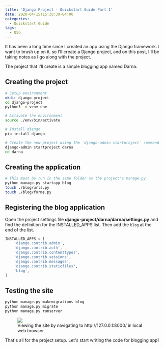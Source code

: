 ```yaml
---
title: 'Django Project - Quickstart Guide Part 1'
date: 2020-04-15T15:30:30-04:00
categories:
  - Quickstart Guide
tags:
  - QSG
---
```


It has been a long time since I created an app using the Django framework. I want to brush up on it, so I'll create a Django project, and on this post, I'll be taking notes as I go along with the project.

The project that I'll create is a simple blogging app named Darna.

## Creating the project

```bash
# Setup environment
mkdir django-project
cd django-project
python3 -m venv env

# Activate the environment
source ./env/bin/activate

# Install django
pip install django

# Create the new project using the `django-admin startproject` command
django-admin startproject darna
cd darna
```

## Creating the application

```bash
# This must be run in the same folder as the project's manage.py
python manage.py startapp blog
touch ./blog/urls.py
touch ./blog/forms.py
```

## Registering the blog application

Open the project settings file **django-project/darna/darna/settings.py** and find the definition for the INSTALLED_APPS list. Then add the `blog` at the end of the list.

```python
INSTALLED_APPS = [
    'django.contrib.admin',
    'django.contrib.auth',
    'django.contrib.contenttypes',
    'django.contrib.sessions',
    'django.contrib.messages',
    'django.contrib.staticfiles',
    'blog',
]
```

## Testing the site

```bash
python manage.py makemigrations blog
python manage.py migrate
python manage.py runserver
```

<figure>
    <a href="/blog/assets/images/django-basic-setup.png"><img src="/blog/assets/images/django-basic-setup.png"></a>
    <figcaption>Viewing the site by navigating to http://127.0.0.1:8000/ in local web browser</figcaption>
</figure>

That's all for the project setup. Let's start writing the code for blogging app!
